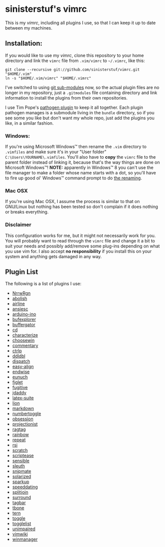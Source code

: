 # sinisterstuf's vimrc

This is my *vimrc*, including all plugins I use, so that I can keep it
up to date between my machines.

## Installation:

If you would like to use my *vimrc*, clone this repository to your home
directory and link the `vimrc` file from `.vim/vimrc` to `~/.vimrc`,
like this:

    git clone --recursive git://github.com/sinisterstuf/vimrc.git "$HOME/.vim"
    ln -s "$HOME/.vim/vimrc" "$HOME/.vimrc"

I've switched to using [git sub-modules](http://git-scm.com/book/en/Git-Tools-Submodules) now, so the actual plugin files
are no longer in my repository, just a `.gitmodules` file containing
directory and link information to install the plugins from their own
repositories.

I use Tim Pope's [pathogen plugin](https://github.com/tpope/vim-pathogen)
to keep it all together.  Each plugin pathogen manages is a submodule
living in the `bundle` directory, so if you see some you like but don't
want my whole repo, just add the plugins you like, in a similar fashion.

### Windows:

If you're using Microsoft Windows™ then rename the `.vim` directory to
`.vimfiles` and make sure it's in your "User folder"
`C:\Users\YOURNAME\.vimfiles`. You'll also have to **copy** the `vimrc`
file to the parent folder instead of linking it, because that's the way
things are done on Microsoft Windows™!
**NOTE:** apparently in Windows™ 8 you can't use the file manager to
make a folder whose name starts with a dot, so you'll have to fire up
good ol' Windows™ command prompt to do [the renaming](http://www.microsoft.com/resources/documentation/windows/xp/all/proddocs/en-us/rename.mspx?mfr=true).

### Mac OSX

If you're using Mac OSX, I assume the process is similar to that on
GNU/Linux but nothing has been tested so don't complain if it does
nothing or breaks everything.

### Disclaimer

This configuration works for me, but it might not necessarily work for
you. You will probably want to read through the `vimrc` file and change
it a bit to suit your needs and possibly add/remove some plug-ins
depending on what you use vim for. I also accept **no responsibility**
if you install this on your system and anything gets damaged in any way.

## Plugin List

The following is a list of plugins I use:

 * [NrrwRgn](https://github.com/chrisbra/NrrwRgn)
 * [abolish](https://github.com/tpope/vim-abolish)
 * [airline](https://github.com/bling/vim-airline)
 * [ansiesc](https://github.com/vim-scripts/Improved-AnsiEsc)
 * [arduino-ino](https://github.com/jplaut/vim-arduino-ino)
 * [bufexplorer](https://github.com/vim-scripts/bufexplorer)
 * [buffergator](https://github.com/vim-scripts/Buffergator)
 * [cd](https://github.com/vim-scripts/CD.vim)
 * [characterize](https://github.com/tpope/vim-characterize)
 * [choosewin](https://github.com/t9md/vim-choosewin)
 * [commentary](https://github.com/tpope/vim-commentary)
 * [ctrlp](https://github.com/kien/ctrlp.vim)
 * [ddldbl](https://github.com/duff/vim-ddldbl)
 * [dispatch](https://github.com/tpope/vim-dispatch)
 * [easy-align](https://github.com/junegunn/vim-easy-align)
 * [endwise](https://github.com/tpope/vim-endwise)
 * [eunuch](https://github.com/tpope/vim-eunuch)
 * [figlet](https://github.com/vim-scripts/Figlet.vim)
 * [fugitive](https://github.com/tpope/vim-fugitive)
 * [jdaddy](https://github.com/tpope/vim-jdaddy)
 * [latex-suite](https://github.com/jcf/vim-latex)
 * [lion](https://github.com/tommcdo/vim-lion)
 * [markdown](https://github.com/tpope/vim-markdown)
 * [numbertoggle](https://github.com/jeffkreeftmeijer/vim-numbertoggle)
 * [obsession](https://github.com/tpope/vim-obsession)
 * [projectionist](https://github.com/tpope/vim-projectionist)
 * [ragtag](https://github.com/tpope/vim-ragtag)
 * [rainbow](https://github.com/kien/rainbow_parentheses.vim)
 * [repeat](https://github.com/tpope/vim-repeat)
 * [rsi](https://github.com/tpope/vim-rsi)
 * [scratch](https://github.com/mtth/scratch.vim)
 * [scriptease](https://github.com/tpope/vim-scriptease)
 * [sensible](https://github.com/tpope/vim-sensible)
 * [sleuth](https://github.com/tpope/vim-sleuth)
 * [snipmate](https://github.com/msanders/snipmate.vim)
 * [solarized](https://github.com/altercation/vim-colors-solarized)
 * [sparkup](https://github.com/tristen/vim-sparkup)
 * [speeddating](https://github.com/tpope/vim-speeddating)
 * [splitjoin](https://github.com/AndrewRadev/splitjoin.vim)
 * [surround](https://github.com/tpope/vim-surround)
 * [tagbar](https://github.com/majutsushi/tagbar)
 * [tbone](https://github.com/tpope/vim-tbone)
 * [tern](https://github.com/marijnh/tern_for_vim)
 * [toggle](https://github.com/taku-o/vim-toggle)
 * [togglelist](https://github.com/milkypostman/vim-togglelist)
 * [unimpaired](https://github.com/tpope/vim-unimpaired)
 * [vimwiki](https://github.com/vimwiki/vimwiki)
 * [winmanager](https://github.com/vim-scripts/winmanager)
